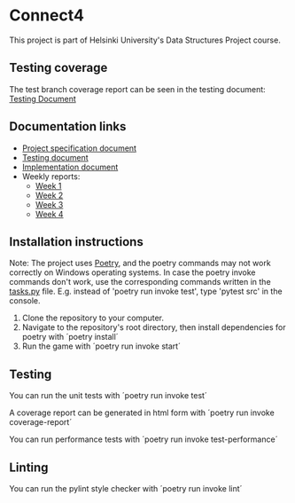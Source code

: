 # Connect4

This project is part of Helsinki University's Data Structures Project course.

## Testing coverage

The test branch coverage report can be seen in the testing document: [Testing Document](https://github.com/Regularmute/Connect4/blob/main/documentation/testingdocument.md)

## Documentation links

* [Project specification document](https://github.com/Regularmute/Connect4/blob/main/documentation/projectspecification.md)
* [Testing document](https://github.com/Regularmute/Connect4/blob/main/documentation/testingdocument.md)
* [Implementation document]((https://github.com/Regularmute/Connect4/blob/main/documentation/implementationdoc.md))
* Weekly reports:
    * [Week 1](https://github.com/Regularmute/Connect4/blob/main/documentation/weekreports/weekreport1.md)
    * [Week 2](https://github.com/Regularmute/Connect4/blob/main/documentation/weekreports/weekreport2.md)
    * [Week 3](https://github.com/Regularmute/Connect4/blob/main/documentation/weekreports/weekreport3.md)
    * [Week 4](https://github.com/Regularmute/Connect4/blob/main/documentation/weekreports/weekreport4.md)

## Installation instructions

Note: The project uses [Poetry](https://python-poetry.org/), and the poetry commands may not work correctly on Windows operating systems. In case the poetry invoke commands don't work, use the corresponding commands written in the [tasks.py](https://github.com/Regularmute/Connect4/blob/main/tasks.py) file. E.g. instead of 'poetry run invoke test', type 'pytest src' in the console.

1. Clone the repository to your computer.
2. Navigate to the repository's root directory, then install dependencies for poetry with
´poetry install´
3. Run the game with
´poetry run invoke start´

## Testing

You can run the unit tests with
´poetry run invoke test´

A coverage report can be generated in html form with
´poetry run invoke coverage-report´

You can run performance tests with
´poetry run invoke test-performance´

## Linting

You can run the pylint style checker with
´poetry run invoke lint´
